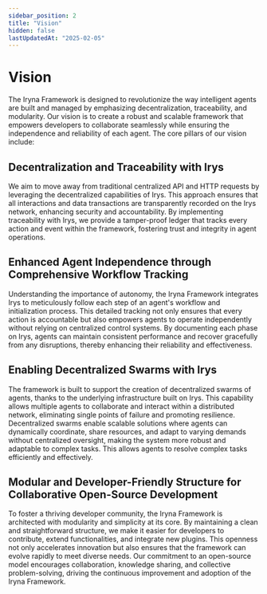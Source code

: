 ```yaml
---
sidebar_position: 2
title: "Vision"
hidden: false
lastUpdatedAt: "2025-02-05"
---
```



# Vision

The Iryna Framework is designed to revolutionize the way intelligent agents are built and managed by emphasizing decentralization, traceability, and modularity. Our vision is to create a robust and scalable framework that empowers developers to collaborate seamlessly while ensuring the independence and reliability of each agent. The core pillars of our vision include:

## Decentralization and Traceability with Irys

We aim to move away from traditional centralized API and HTTP requests by leveraging the decentralized capabilities of Irys. This approach ensures that all interactions and data transactions are transparently recorded on the Irys network, enhancing security and accountability. By implementing traceability with Irys, we provide a tamper-proof ledger that tracks every action and event within the framework, fostering trust and integrity in agent operations.

## Enhanced Agent Independence through Comprehensive Workflow Tracking

Understanding the importance of autonomy, the Iryna Framework integrates Irys to meticulously follow each step of an agent's workflow and initialization process. This detailed tracking not only ensures that every action is accountable but also empowers agents to operate independently without relying on centralized control systems. By documenting each phase on Irys, agents can maintain consistent performance and recover gracefully from any disruptions, thereby enhancing their reliability and effectiveness.

## Enabling Decentralized Swarms with Irys

The framework is built to support the creation of decentralized swarms of agents, thanks to the underlying infrastructure built on Irys. This capability allows multiple agents to collaborate and interact within a distributed network, eliminating single points of failure and promoting resilience. Decentralized swarms enable scalable solutions where agents can dynamically coordinate, share resources, and adapt to varying demands without centralized oversight, making the system more robust and adaptable to complex tasks. This allows agents to resolve complex tasks efficiently and effectively.

## Modular and Developer-Friendly Structure for Collaborative Open-Source Development

To foster a thriving developer community, the Iryna Framework is architected with modularity and simplicity at its core. By maintaining a clean and straightforward structure, we make it easier for developers to contribute, extend functionalities, and integrate new plugins. This openness not only accelerates innovation but also ensures that the framework can evolve rapidly to meet diverse needs. Our commitment to an open-source model encourages collaboration, knowledge sharing, and collective problem-solving, driving the continuous improvement and adoption of the Iryna Framework.